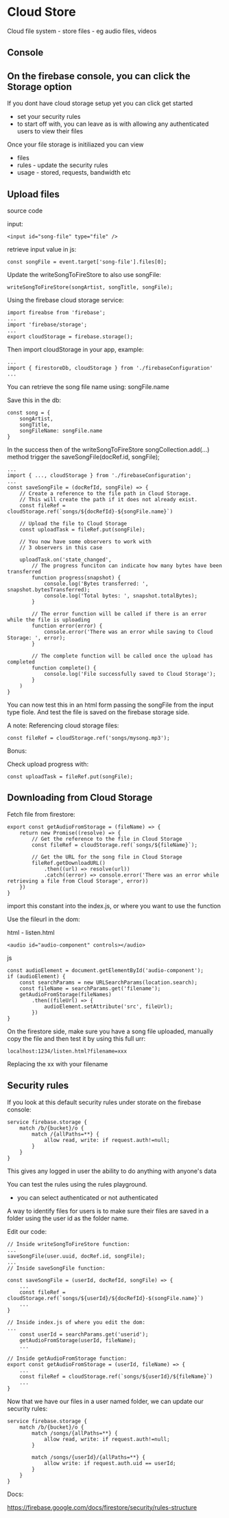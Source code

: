 # Cloud Store

Cloud file system - store files - eg audio files, videos

## Console 

On the firebase console, you can click the Storage option
- 

If you dont have cloud storage setup yet you can click get started
- set your security rules
- to start off with, you can leave as is with allowing any authenticated users to view their files

Once your file storage is initiliazed you can view
- files
- rules - update the security rules
- usage - stored, requests, bandwidth etc
    
## Upload files

source code

input:

```
<input id="song-file" type="file" />
```

retrieve input value in js:

```
const songFile = event.target['song-file'].files[0];
```

Update the writeSongToFireStore to also use songFile:

```
writeSongToFireStore(songArtist, songTitle, songFile);
```

Using the firebase cloud storage service:

```
import fireabse from 'firebase';
...
import 'firebase/storage';
...
export cloudStorage = firebase.storage();
```

Then import cloudStorage in your app, example:

```
...
import { firestoreDb, cloudStorage } from './firebaseConfiguration'
...
```

You can retrieve the song file name using: songFile.name

Save this in the db:

```
const song = {
    songArtist,
    songTitle,
    songFileName: songFile.name
}
```

In the success then of the writeSongToFireStore songCollection.add(...) method trigger the saveSongFile(docRef.id, songFile);

```
...
import { ..., cloudStorage } from './firebaseConfiguration';
...
const saveSongFile = (docRefId, songFile) => {
    // Create a reference to the file path in Cloud Storage.
    // This will create the path if it does not already exist.
    const fileRef = cloudStorage.ref(`songs/${docRefId}-${songFile.name}`)
    
    // Upload the file to Cloud Storage
    const uploadTask = fileRef.put(songFile);

    // You now have some observers to work with
    // 3 observers in this case

    uploadTask.on('state_changed', 
        // The progress funciton can indicate how many bytes have been transferred
        function progress(snapshot) {
            console.log('Bytes transferred: ', snapshot.bytesTransferred);
            console.log('Total bytes: ', snapshot.totalBytes);
        }

        // The error function will be called if there is an error while the file is uploading
        function error(error) {
            console.error('There was an error while saving to Cloud Storage: ', error);
        }

        // The complete function will be called once the upload has completed
        function complete() {
            console.log('File successfully saved to Cloud Storage');
        }
    )
}
```

You can now test this in an html form passing the songFile from the input type fiole. And test the file is saved on the firebase storage side.

A note: Referencing cloud storage files:

```
const fileRef = cloudStorage.ref('songs/mysong.mp3');
```

Bonus:

Check upload progress with:

```
const uploadTask = fileRef.put(songFile);
```


## Downloading from Cloud Storage

Fetch file from firestore:

```
export const getAudioFromStorage = (fileName) => {
    return new Promise((resolve) => {
        // Get the reference to the file in Cloud Storage
        const fileRef = cloudStorage.ref(`songs/${fileName}`);

        // Get the URL for the song file in Cloud Storage
        fileRef.getDownloadURL()
            .then((url) => resolve(url))
            .catch((error) => console.error('There was an error while retrieving a file from Cloud Storage', error))
    })
}
```

import this constant into the index.js, or where you want to use the function

Use the fileurl in the dom:

html - listen.html

```
<audio id="audio-component" controls></audio>
```

js

```
const audioElement = document.getElementById('audio-component');
if (audioElement) {
    const searchParams = new URLSearchParams(location.search);
    const fileName = searchParams.get('filename');
    getAudioFromStorage(fileNames)
        .then((fileUrl) => {
            audioElement.setAttribute('src', fileUrl);
        })
}
```

On the firestore side, make sure you have a song file uploaded, manually copy the file and then test it by using this full urr:

    localhost:1234/listen.html?filename=xxx

Replacing the xx with your filename


## Security rules

If you look at this default security rules under storate on the firebase console:

```
service firebase.storage {
    match /b/{bucket}/o {
        match /{allPaths=**} {
            allow read, write: if request.auth!=null;
        }
    }
}
```

This gives any logged in user the ability to do anything with anyone's data

You can test the rules using the rules playground.
- you can select authenticated or not authenticated

A way to identify files for users is to make sure their files are saved in a folder using the user id as the folder name.

Edit our code:

```
// Inside writeSongToFireStore function:
...
saveSongFile(user.uuid, docRef.id, songFile);
...
// Inside saveSongFile function:

const saveSongFile = (userId, docRefId, songFile) => {
    ...
    const fileRef = cloudStorage.ref(`songs/${userId}/${docRefId}-$(songFile.name}`)
    ...
}

// Inside index.js of where you edit the dom:
...
    const userId = searchParams.get('userid');
    getAudioFromStorage(userId, fileName);
    ...

// Inside getAudioFromStorage function:
export const getAudioFromStorage = (userId, fileName) => {
    ...
    const fileRef = cloudStorage.ref(`songs/${userId}/${fileName}`)
    ...
}

```

Now that we have our files in a user named folder, we can update our security rules:

```
service firebase.storage {
    match /b/{bucket}/o {
        match /songs/{allPaths=**} {
            allow read, write: if request.auth!=null;
        }

        match /songs/{userId}/{allPaths=**} {
            allow write: if request.auth.uid == userId; 
        }
    }
}
```


Docs:

https://firebase.google.com/docs/firestore/security/rules-structure